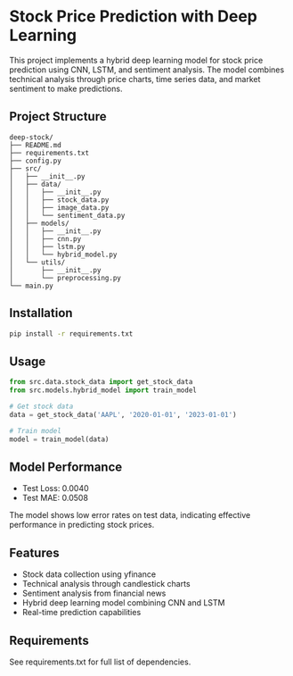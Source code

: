 # Stock Price Prediction with Deep Learning

This project implements a hybrid deep learning model for stock price prediction using CNN, LSTM, and sentiment analysis. The model combines technical analysis through price charts, time series data, and market sentiment to make predictions.

## Project Structure
```
deep-stock/
├── README.md
├── requirements.txt
├── config.py
├── src/
│   ├── __init__.py
│   ├── data/
│   │   ├── __init__.py
│   │   ├── stock_data.py
│   │   ├── image_data.py
│   │   └── sentiment_data.py
│   ├── models/
│   │   ├── __init__.py
│   │   ├── cnn.py
│   │   ├── lstm.py
│   │   └── hybrid_model.py
│   └── utils/
│       ├── __init__.py
│       └── preprocessing.py
└── main.py
```

## Installation

```bash
pip install -r requirements.txt
```

## Usage

```python
from src.data.stock_data import get_stock_data
from src.models.hybrid_model import train_model

# Get stock data
data = get_stock_data('AAPL', '2020-01-01', '2023-01-01')

# Train model
model = train_model(data)
```

## Model Performance
- Test Loss: 0.0040
- Test MAE: 0.0508

The model shows low error rates on test data, indicating effective performance in predicting stock prices.

## Features
- Stock data collection using yfinance
- Technical analysis through candlestick charts
- Sentiment analysis from financial news
- Hybrid deep learning model combining CNN and LSTM
- Real-time prediction capabilities

## Requirements
See requirements.txt for full list of dependencies.
